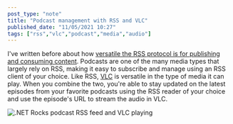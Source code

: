 ```yaml
---
post_type: "note" 
title: "Podcast management with RSS and VLC"
published_date: "11/05/2021 10:27"
tags: ["rss","vlc","podcast","media","audio"]
---
```


I've written before about how [versatile the RSS protocol is for publishing and consuming content](/posts/rediscovering-rss-user-freedom/). Podcasts are one of the many media types that largely rely on RSS, making it easy to subscribe and manage using an RSS client of your choice. Like RSS, [VLC](https://www.videolan.org/vlc/) is versatile in the type of media it can play. When you combine the two, you're able to stay updated on the latest episodes from your favorite podcasts using the RSS reader of your choice and use the episode's URL to stream the audio in VLC. 

![.NET Rocks podcast RSS feed and VLC playing](https://user-images.githubusercontent.com/11130940/140527726-6635cbf3-8082-45d1-9b51-a4e136168abf.png)